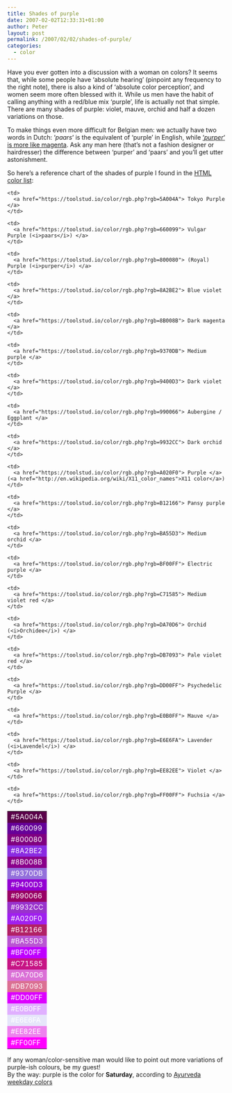 ```yaml
---
title: Shades of purple
date: 2007-02-02T12:33:31+01:00
author: Peter
layout: post
permalink: /2007/02/02/shades-of-purple/
categories:
  - color
---
```

Have you ever gotten into a discussion with a woman on colors? It seems that, while some people have &#8216;absolute hearing&#8217; (pinpoint any frequency to the right note), there is also a kind of &#8216;absolute color perception&#8217;, and women seem more often blessed with it. While us men have the habit of calling anything with a red/blue mix &#8216;purple&#8217;, life is actually not that simple. There are many shades of purple: violet, mauve, orchid and half a dozen variations on those. 

To make things even more difficult for Belgian men: we actually have two words in Dutch: &#8216;_paars_&#8216; is the equivalent of &#8216;purple&#8217; in English, while [&#8216;_purper_&#8216; is more like magenta](http://nl.wikipedia.org/wiki/Violet#De_extraspectrale_kleur_paars). Ask any man here (that&#8217;s not a fashion designer or hairdresser) the difference between &#8216;purper&#8217; and &#8216;paars&#8217; and you&#8217;ll get utter astonishment. 

So here&#8217;s a reference chart of the shades of purple I found in the [HTML color list](https://toolstud.io/color/htmlcolors.php):

<table>
  <tr>
    <td style="color: #FFF; background: #5A004A;">
      #5A004A
    </td>
    
    <td>
      <a href="https://toolstud.io/color/rgb.php?rgb=5A004A"> Tokyo Purple </a>
    </td>
  </tr>
  
  <tr>
    <td style="color: #FFF; background: #660099;">
      #660099
    </td>
    
    <td>
      <a href="https://toolstud.io/color/rgb.php?rgb=660099"> Vulgar Purple (<i>paars</i>) </a>
    </td>
  </tr>
  
  <tr>
    <td style="color: #FFF; background: #800080;">
      #800080
    </td>
    
    <td>
      <a href="https://toolstud.io/color/rgb.php?rgb=800080"> (Royal) Purple (<i>purper</i>) </a>
    </td>
  </tr>
  
  <tr>
    <td style="color: #FFF; background: #8A2BE2;">
      #8A2BE2
    </td>
    
    <td>
      <a href="https://toolstud.io/color/rgb.php?rgb=8A2BE2"> Blue violet </a>
    </td>
  </tr>
  
  <tr>
    <td style="color: #FFF; background: #8B008B;">
      #8B008B
    </td>
    
    <td>
      <a href="https://toolstud.io/color/rgb.php?rgb=8B008B"> Dark magenta </a>
    </td>
  </tr>
  
  <tr>
    <td style="color: #FFF; background: #9370DB;">
      #9370DB
    </td>
    
    <td>
      <a href="https://toolstud.io/color/rgb.php?rgb=9370DB"> Medium purple </a>
    </td>
  </tr>
  
  <tr>
    <td style="color: #FFF; background: #9400D3;">
      #9400D3
    </td>
    
    <td>
      <a href="https://toolstud.io/color/rgb.php?rgb=9400D3"> Dark violet </a>
    </td>
  </tr>
  
  <tr>
    <td style="color: #FFF; background: #990066;">
      #990066
    </td>
    
    <td>
      <a href="https://toolstud.io/color/rgb.php?rgb=990066"> Aubergine / Eggplant </a>
    </td>
  </tr>
  
  <tr>
    <td style="color: #FFF; background: #9932CC;">
      #9932CC
    </td>
    
    <td>
      <a href="https://toolstud.io/color/rgb.php?rgb=9932CC"> Dark orchid </a>
    </td>
  </tr>
  
  <tr>
    <td style="color: #FFF; background: #A020F0;">
      #A020F0
    </td>
    
    <td>
      <a href="https://toolstud.io/color/rgb.php?rgb=A020F0"> Purple </a>(<a href="http://en.wikipedia.org/wiki/X11_color_names">X11 color</a>)
    </td>
  </tr>
  
  <tr>
    <td style="color: #FFF; background: #B12166;">
      #B12166
    </td>
    
    <td>
      <a href="https://toolstud.io/color/rgb.php?rgb=B12166"> Pansy purple </a>
    </td>
  </tr>
  
  <tr>
    <td style="color: #FFF; background: #BA55D3;">
      #BA55D3
    </td>
    
    <td>
      <a href="https://toolstud.io/color/rgb.php?rgb=BA55D3"> Medium orchid </a>
    </td>
  </tr>
  
  <tr>
    <td style="color: #FFF; background: #BF00FF;">
      #BF00FF
    </td>
    
    <td>
      <a href="https://toolstud.io/color/rgb.php?rgb=BF00FF"> Electric purple </a>
    </td>
  </tr>
  
  <tr>
    <td style="color: #FFF; background: #C71585;">
      #C71585
    </td>
    
    <td>
      <a href="https://toolstud.io/color/rgb.php?rgb=C71585"> Medium violet red </a>
    </td>
  </tr>
  
  <tr>
    <td style="color: #FFF; background: #DA70D6;">
      #DA70D6
    </td>
    
    <td>
      <a href="https://toolstud.io/color/rgb.php?rgb=DA70D6"> Orchid (<i>Orchidee</i>) </a>
    </td>
  </tr>
  
  <tr>
    <td style="color: #FFF; background: #DB7093;">
      #DB7093
    </td>
    
    <td>
      <a href="https://toolstud.io/color/rgb.php?rgb=DB7093"> Pale violet red </a>
    </td>
  </tr>
  
  <tr>
    <td style="color: #FFF; background: #DD00FF;">
      #DD00FF
    </td>
    
    <td>
      <a href="https://toolstud.io/color/rgb.php?rgb=DD00FF"> Psychedelic Purple </a>
    </td>
  </tr>
  
  <tr>
    <td style="color: #FFF; background: #E0B0FF;">
      #E0B0FF
    </td>
    
    <td>
      <a href="https://toolstud.io/color/rgb.php?rgb=E0B0FF"> Mauve </a>
    </td>
  </tr>
  
  <tr>
    <td style="color: #FFF; background: #E6E6FA;">
      #E6E6FA
    </td>
    
    <td>
      <a href="https://toolstud.io/color/rgb.php?rgb=E6E6FA"> Lavender (<i>Lavendel</i>) </a>
    </td>
  </tr>
  
  <tr>
    <td style="color: #FFF; background: #EE82EE;">
      #EE82EE
    </td>
    
    <td>
      <a href="https://toolstud.io/color/rgb.php?rgb=EE82EE"> Violet </a>
    </td>
  </tr>
  
  <tr>
    <td style="color: #FFF; background: #FF00FF;">
      #FF00FF
    </td>
    
    <td>
      <a href="https://toolstud.io/color/rgb.php?rgb=FF00FF"> Fuchsia </a>
    </td>
  </tr>
</table>

If any woman/color-sensitive man would like to point out more variations of purple-ish colours, be my guest!  
By the way: purple is the color for **Saturday**, according to [Ayurveda weekday colors](/2007/08/21/weekday-colours-ayurveda/)
